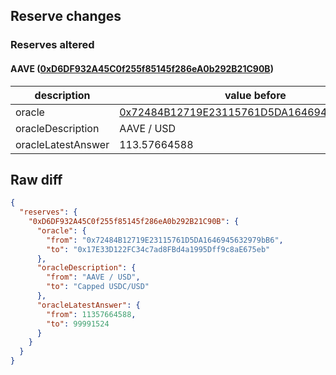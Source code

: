 ## Reserve changes

### Reserves altered

#### AAVE ([0xD6DF932A45C0f255f85145f286eA0b292B21C90B](https://polygonscan.com/address/0xD6DF932A45C0f255f85145f286eA0b292B21C90B))

| description | value before | value after |
| --- | --- | --- |
| oracle | [0x72484B12719E23115761D5DA1646945632979bB6](https://polygonscan.com/address/0x72484B12719E23115761D5DA1646945632979bB6) | [0x17E33D122FC34c7ad8FBd4a1995Dff9c8aE675eb](https://polygonscan.com/address/0x17E33D122FC34c7ad8FBd4a1995Dff9c8aE675eb) |
| oracleDescription | AAVE / USD | Capped USDC/USD |
| oracleLatestAnswer | 113.57664588 | 0.99991524 |


## Raw diff

```json
{
  "reserves": {
    "0xD6DF932A45C0f255f85145f286eA0b292B21C90B": {
      "oracle": {
        "from": "0x72484B12719E23115761D5DA1646945632979bB6",
        "to": "0x17E33D122FC34c7ad8FBd4a1995Dff9c8aE675eb"
      },
      "oracleDescription": {
        "from": "AAVE / USD",
        "to": "Capped USDC/USD"
      },
      "oracleLatestAnswer": {
        "from": 11357664588,
        "to": 99991524
      }
    }
  }
}
```